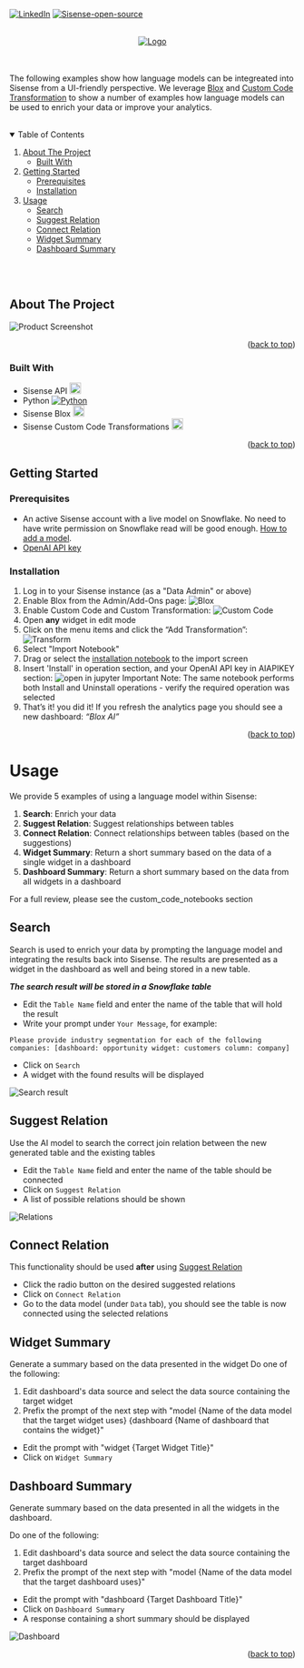 
<a name="readme-top"></a>
[![LinkedIn][linkedin-shield]][linkedin-url]
[![Sisense-open-source](https://img.shields.io/badge/Sisense-open%20source-yellow?style=for-the-badge&logo=sisense&colorB=yellow)](https://www.sisense.com)




<!-- PROJECT LOGO -->
<br />
<div align="center">
  <a href="https://www.sisense.com">
    <img src="../images/sisense_ai_logo.jpeg" alt="Logo">
  </a>
</div>
<br/>
<br/>

The following examples show how language models can be integreated into Sisense from a UI-friendly perspective. We leverage [Blox][Blox-url] and [Custom Code Transformation][Custom-Code] to show a number of examples how language models can be used to enrich your data or improve your analytics. 

<br/>
<!-- TABLE OF CONTENTS -->
<details open="open">
  <summary>Table of Contents</summary>
  <ol>
    <li>
      <a href="#about-the-project">About The Project</a>
      <ul>
        <li><a href="#built-with">Built With</a></li>
      </ul>
    </li>
    <li>
      <a href="#getting-started">Getting Started</a>
      <ul>
        <li><a href="#prerequisites">Prerequisites</a></li>
        <li><a href="#installation">Installation</a></li>
      </ul>
    </li>
    <li><a href="#usage">Usage</a>
    <ul>
        <li><a href="#search-notebook">Search</a></li>
        <li><a href="#suggest-relation">Suggest Relation</a></li>
        <li><a href="#connect-relation">Connect Relation</a></li>
        <li><a href="#widget-summary">Widget Summary</a></li>
        <li><a href="#dashboard-summary">Dashboard Summary</a></li>
      </ul>
    </li>
  </ol>
</details>
<br/>
<br/>


<!-- ABOUT THE PROJECT -->
## About The Project

![Product Screenshot](../images/Blox_screenshot.jpeg)



<p align="right">(<a href="#readme-top">back to top</a>)</p>



### Built With


* Sisense API      <a href="https://sisense.dev/guides/rest/"><img src="../images/Sisense Icon.png" height=20></a> 
* Python [![Python][Python.com]][Python-url]
* Sisense Blox     <a href="https://www.sisense.com/marketplace/blox-widgets/"><img src="../images/Blox.svg" height=20></a>
* Sisense Custom Code Transformations     <a href="https://docs.sisense.com/main/SisenseLinux/transforming-query-results-with-python.htm"><img src="../images/Sisense Icon.png" height=20></a> 


<p align="right">(<a href="#readme-top">back to top</a>)</p>



<!-- GETTING STARTED -->
## Getting Started



### Prerequisites

* An active Sisense account with a live model on Snowflake. No need to have write permission on Snowflake read will be good enough.
[How to add a model](https://dtdocs.sisense.com/article/managing-data).
* [OpenAI API key](https://openai.com/blog/openai-api/)



### Installation


1. Log in to your Sisense instance (as a "Data Admin" or above)
2. Enable Blox from the Admin/Add-Ons page:
![Blox](../images/enable_blox.png)
3. Enable Custom Code and Custom Transformation:
![Custom Code](../images/Custom-Code.png)
4. Open **any** widget in edit mode
5. Click on the menu items and click the “Add Transformation”:
![Transform](../images/Transform.png)
6. Select "Import Notebook"
7. Drag or select the [installation notebook](../InstallBloxAI.sipynb) to the import screen
8. Insert 'Install' in operation section, and your OpenAI API key in AIAPIKEY section:
![open in jupyter](../images/Open-in-jupy.png)
   Important Note: The same notebook performs both Install and Uninstall operations - verify the required operation was selected
9. That’s it! you did it! 
If you refresh the analytics page you should see a new dashboard: _“Blox AI”_



<p align="right">(<a href="#readme-top">back to top</a>)</p>



<!-- USAGE EXAMPLES -->
# Usage
We provide 5 examples of using a language model within Sisense:

1. **Search**: Enrich your data
1. **Suggest Relation**: Suggest relationships between tables
1. **Connect Relation**: Connect relationships between tables (based on the suggestions)
1. **Widget Summary**: Return a short summary based on the  data of a single widget in a dashboard
1. **Dashboard Summary**: Return a short summary based on the data from all widgets in a dashboard  
    
For a full review, please see the custom_code_notebooks section
    

## **Search**  <a name="search-notebook"></a>
Search is used to enrich your data by prompting the language model and integrating the results back into Sisense. The results are presented as a widget in the dashboard as well and being stored in a new table.  

***The search result will be stored in a Snowflake table***
* Edit the `Table Name` field and enter the name of the table that will hold the result
* Write your prompt under `Your Message`, for example:
```
Please provide industry segmentation for each of the following companies: [dashboard: opportunity widget: customers column: company]
```
* Click on `Search`
* A widget with the found results will be displayed

![Search result](../images/Search.png)
 
 
## **Suggest Relation**
Use the AI model to search the correct join relation between the new generated table and the existing tables
* Edit the `Table Name` field and enter the name of the table should be connected
* Click on `Suggest Relation`
* A list of possible relations should be shown

![Relations](../images/Relations.png)

## **Connect Relation**
This functionality should be used **after** using [Suggest Relation](#suggest-relation)
* Click the radio button on the desired suggested relations
* Click on `Connect Relation`
* Go to the data model (under `Data` tab), you should see the table is now connected using the selected relations

## **Widget Summary**
Generate a summary based on the data presented in the widget
Do one of the following:
1. Edit dashboard's data source and select the data source containing the target widget
1. Prefix the prompt of the next step with "model {Name of the data model that the target widget uses} {dashboard {Name of dashboard that contains the widget}"

* Edit the prompt with "widget {Target Widget Title}"
* Click on `Widget Summary`
## **Dashboard Summary**
Generate summary based on the data presented in all the widgets in the dashboard.

Do one of the following:
1. Edit dashboard's data source and select the data source containing the target dashboard
1. Prefix the prompt of the next step with "model {Name of the data model that the target dashboard uses}"

* Edit the prompt with "dashboard {Target Dashboard Title}"
* Click on `Dashboard Summary`
* A response containing a short summary should be displayed

![Dashboard](../images/Dashboard.png)

<p align="right">(<a href="#readme-top">back to top</a>)</p>


<!-- MARKDOWN LINKS & IMAGES -->
<!-- https://www.markdownguide.org/basic-syntax/#reference-style-links -->
[contributors-shield]: https://img.shields.io/github/contributors/sisense/sisensejs-components?style=for-the-badge
[contributors-url]: https://github.com/orgs/sisense/people
[forks-shield]: https://img.shields.io/github/forks/othneildrew/Best-README-Template.svg?style=for-the-badge
[forks-url]: https://github.com/othneildrew/Best-README-Template/network/members
[stars-shield]: https://img.shields.io/github/stars/othneildrew/Best-README-Template.svg?style=for-the-badge
[stars-url]: https://github.com/othneildrew/Best-README-Template/stargazers
[issues-shield]: https://img.shields.io/github/issues/othneildrew/Best-README-Template.svg?style=for-the-badge
[issues-url]: https://github.com/othneildrew/Best-README-Template/issues
[license-shield]: https://img.shields.io/github/license/othneildrew/Best-README-Template.svg?style=for-the-badge
[license-url]: https://github.com/othneildrew/Best-README-Template/blob/master/LICENSE.txt
[linkedin-shield]: https://img.shields.io/badge/-LinkedIn-black.svg?style=for-the-badge&logo=linkedin&colorB=blue
[linkedin-url]: https://www.linkedin.com/company/sisense/


[Sisense.com]: https://www.sisense.com
[Python-url]: https://www.python.org/
[Python.com]: https://img.shields.io/badge/Python-0769AD?style=for-the-badge&logo=python&logoColor=white
[Blox-url]: https://www.sisense.com/marketplace/blox-widgets/
[Custom-Code]: https://docs.sisense.com/main/SisenseLinux/transforming-query-results-with-python.htm
